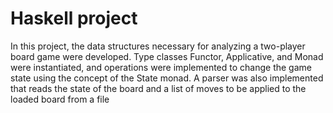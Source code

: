 # Haskell project
In this project, the data structures necessary for analyzing a two-player board game were developed. Type classes Functor, Applicative, and Monad were instantiated, and operations were implemented to change the game state using the concept of the State monad. A parser was also implemented that reads the state of the board and a list of moves to be applied to the loaded board from a file
